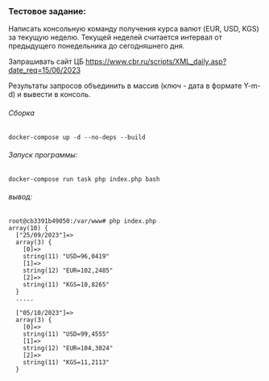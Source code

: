 ### Тестовое задание:

Написать консольную команду получения курса валют (EUR, USD, KGS) за текущую неделю.
Текущей неделей считается интервал от предыдущего понедельника до сегодняшнего дня.

Запрашивать сайт ЦБ
https://www.cbr.ru/scripts/XML_daily.asp?date_req=15/06/2023

Результаты запросов объединить в массив (ключ - дата в формате Y-m-d) и вывести в консоль.

###### Сборка
```shell
docker-compose up -d --no-deps --build
```

###### Запуск программы:

```shell
docker-compose run task php index.php bash
```

###### вывод:
```shell
root@cb3391b49050:/var/www# php index.php 
array(10) {
  ["25/09/2023"]=>
  array(3) {
    [0]=>
    string(11) "USD=96,0419"
    [1]=>
    string(12) "EUR=102,2485"
    [2]=>
    string(11) "KGS=10,8265"
  }
  .....
  
  ["05/10/2023"]=>
  array(3) {
    [0]=>
    string(11) "USD=99,4555"
    [1]=>
    string(12) "EUR=104,3024"
    [2]=>
    string(11) "KGS=11,2113"
  }

```